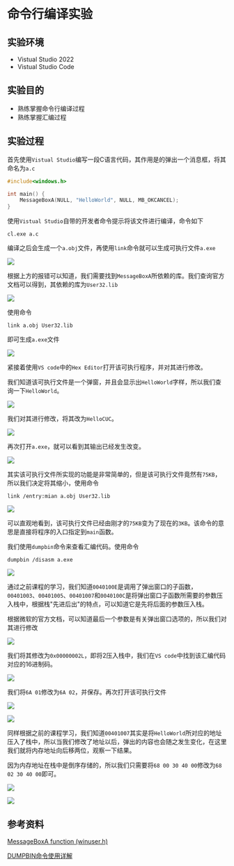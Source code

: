 # 命令行编译实验

## 实验环境

* Vistual Studio 2022
* Vistual Studio Code

## 实验目的

* 熟练掌握命令行编译过程
* 熟练掌握汇编过程

## 实验过程

首先使用`Vistual Studio`编写一段C语言代码，其作用是的弹出一个消息框，将其命名为`a.c`

```C
#include<windows.h>

int main() {
	MessageBoxA(NULL, "HelloWorld", NULL, MB_OKCANCEL);
}
```

使用`Vistual Studio`自带的开发者命令提示将该文件进行编译，命令如下

```shell
cl.exe a.c
```

编译之后会生成一个`a.obj`文件，再使用`link`命令就可以生成可执行文件`a.exe`

![](img/1.png)

根据上方的报错可以知道，我们需要找到`MessageBoxA`所依赖的库。我们查询官方文档可以得到，其依赖的库为`User32.lib`

![](img/requirement.png)

使用命令

```shell
link a.obj User32.lib
```

即可生成`a.exe`文件

![](img/2.png)

紧接着使用`VS code`中的`Hex Editor`打开该可执行程序，并对其进行修改。

我们知道该可执行文件是一个弹窗，并且会显示出`HelloWorld`字样，所以我们查询一下`HelloWorld`。

![](img/3.png)

我们对其进行修改，将其改为`HelloCUC`。

![](img/4.png)

再次打开`a.exe`，就可以看到其输出已经发生改变。

![](img/5.png)

其实该可执行文件所实现的功能是非常简单的，但是该可执行文件竟然有`75KB`，所以我们决定将其缩小，使用命令

```shell
link /entry:mian a.obj User32.lib
```

![](img/6.png)

可以直观地看到，该可执行文件已经由刚才的`75KB`变为了现在的`3KB`。该命令的意思是直接将程序的入口指定到`main`函数。

我们使用`dumpbin`命令来查看汇编代码。使用命令

```shell
dumpbin /disasm a.exe
```

![](img/7.png)

通过之前课程的学习，我们知道`0040100E`是调用了弹出窗口的子函数，`00401003`、`00401005`、`00401007`和`0040100C`是将弹出窗口子函数所需要的参数压入栈中，根据栈"先进后出"的特点，可以知道它是先将后面的参数压入栈。

根据微软的官方文档，可以知道最后一个参数是有关弹出窗口选项的，所以我们对其进行修改

![](img/8.png)

我们将其修改为`0x00000002L`，即将2压入栈中，我们在`VS code`中找到该汇编代码对应的16进制码。

![](img/9.png)

我们将`6A 01`修改为`6A 02`，并保存。再次打开该可执行文件

![](img/10.png)

![](img/11.png)

同样根据之前的课程学习，我们知道`00401007`其实是将`HelloWorld`所对应的地址压入了栈中，所以当我们修改了地址以后，弹出的内容也会随之发生变化，在这里我们就将内存地址向后移两位，观察一下结果。

因为内存地址在栈中是倒序存储的，所以我们只需要将`68 00 30 40 00`修改为`68 02 30 40 00`即可。

![](img/13.png)

![](img/14.png)

## 参考资料

[MessageBoxA function (winuser.h)](https://learn.microsoft.com/en-us/windows/win32/api/winuser/nf-winuser-messageboxa)

[DUMPBIN命令使用详解](https://blog.csdn.net/jamestaosh/article/details/4237756)
